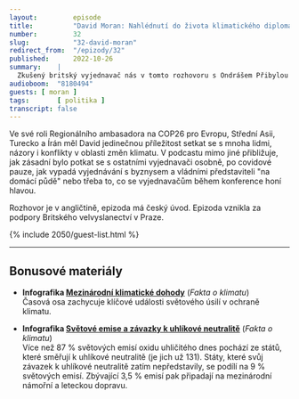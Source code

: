 ```yaml
---
layout:         episode
title:          "David Moran: Nahlédnutí do života klimatického diplomata. (ENG)"
number:         32
slug:           "32-david-moran"
redirect_from:  "/epizody/32"
published:      2022-10-26
summary:    |
  Zkušený britský vyjednavač nás v tomto rozhovoru s Ondrášem Přibylou nechává nahlédnout do zákulisí klimatických jednání i diplomacie samotné. To nejdůležitější na jeho práci je prý umět naslouchat. Musí pochopit postoje jednotlivých stran a umět si představit kroky, na kterých by se tyto strany mohly dohodnout.
audioboom:  "8180494"
guests: [ moran ]
tags:       [ politika ]
transcript: false
---
```


Ve své roli Regionálního ambasadora na COP26 pro Evropu, Střední Asii, Turecko a Írán  měl David jedinečnou příležitost setkat se s mnoha lidmi, názory i konflikty v oblasti změn klimatu. V podcastu mimo jiné přibližuje, jak zásadní bylo potkat se s ostatními vyjednavači osobně, po covidové pauze, jak vypadá vyjednávání s byznysem a vládními představiteli "na domácí půdě" nebo třeba to, co se vyjednavačům během konference honí hlavou.

Rozhovor je v angličtině, epizoda má český úvod. Epizoda vznikla za podpory Britského velvyslanectví v Praze.

{% include 2050/guest-list.html %}

---

## Bonusové materiály

<div class="bonus-material" markdown="1">

* **Infografika [Mezinárodní klimatické dohody](https://faktaoklimatu.cz/infografiky/svetove-dohody)** (_Fakta o klimatu_)  
  Časová osa zachycuje klíčové události světového úsilí v ochraně klimatu.
  
* **Infografika [Světové emise a závazky k uhlíkové neutralitě](https://faktaoklimatu.cz/infografiky/emisni-zavazky)** (_Fakta o klimatu_)  
  Více než 87 % světových emisí oxidu uhličitého dnes pochází ze států, které směřují k uhlíkové neutralitě (je jich už 131). Státy, které svůj závazek k uhlíkové neutralitě zatím nepředstavily, se podílí na 9 % světových emisí. Zbývající 3,5 % emisí pak připadají na mezinárodní námořní a leteckou dopravu.
  
</div>

